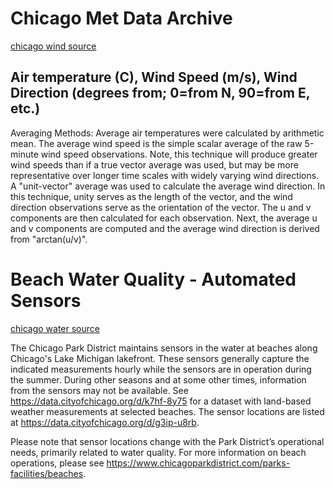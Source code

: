 # Chicago Met Data Archive

[chicago wind source](https://www.glerl.noaa.gov/metdata/chi/archive/)

## Air temperature (C), Wind Speed (m/s), Wind Direction (degrees from; 0=from N, 90=from E, etc.)

Averaging Methods:
Average air temperatures were calculated by arithmetic mean. The average wind speed is the simple scalar average of the raw 5-minute wind speed observations. Note, this technique will produce greater wind speeds than if a true vector average was used, but may be more representative over longer time scales with widely varying wind directions. A "unit-vector" average was used to calculate the average wind direction. In this technique, unity serves as the length of the vector, and the wind direction observations serve as the orientation of the vector. The u and v components are then calculated for each observation. Next, the average u and v components are computed and the average wind direction is derived from "arctan(u/v)".

# Beach Water Quality - Automated Sensors

[chicago water source](https://data.cityofchicago.org/Parks-Recreation/Beach-Water-Quality-Automated-Sensors/qmqz-2xku/about_data)

The Chicago Park District maintains sensors in the water at beaches along Chicago's Lake Michigan lakefront. These sensors generally capture the indicated measurements hourly while the sensors are in operation during the summer. During other seasons and at some other times, information from the sensors may not be available. See https://data.cityofchicago.org/d/k7hf-8y75 for a dataset with land-based weather measurements at selected beaches. The sensor locations are listed at https://data.cityofchicago.org/d/g3ip-u8rb.

Please note that sensor locations change with the Park District’s operational needs, primarily related to water quality. For more information on beach operations, please see https://www.chicagoparkdistrict.com/parks-facilities/beaches.